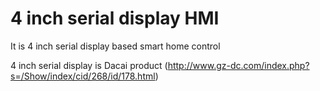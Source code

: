 # 4 inch serial display HMI

It is 4 inch serial display based smart home control

4 inch serial display is Dacai product
(http://www.gz-dc.com/index.php?s=/Show/index/cid/268/id/178.html)
